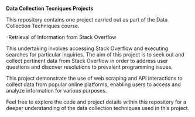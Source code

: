 **Data Collection Tecniques Projects**

This repository contains one project carried out as part of the Data Collection Techniques course.

  -Retrieval of Information from Stack Overflow

This undertaking involves accessing Stack Overflow and executing searches for particular inquiries. The aim of this project is to seek out and collect pertinent data from Stack Overflow in order to address user questions and discover resolutions to prevalent programming issues.

This project demonstrate the use of web scraping and API interactions to collect data from popular online platforms, enabling users to access and analyze information for various purposes.

Feel free to explore the code and project details within this repository for a deeper understanding of the data collection techniques used in this project.
